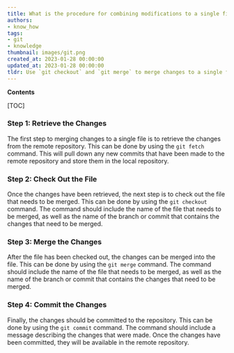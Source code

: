 ```yaml
---
title: What is the procedure for combining modifications to a single file rather than combining commits?
authors:
- know_how
tags:
- git
- knowledge
thumbnail: images/git.png
created_at: 2023-01-28 00:00:00
updated_at: 2023-01-28 00:00:00
tldr: Use `git checkout` and `git merge` to merge changes to a single file.
---
```


**Contents**

[TOC]

### Step 1: Retrieve the Changes

The first step to merging changes to a single file is to retrieve the changes from the remote repository. This can be done by using the `git fetch` command. This will pull down any new commits that have been made to the remote repository and store them in the local repository.

### Step 2: Check Out the File

Once the changes have been retrieved, the next step is to check out the file that needs to be merged. This can be done by using the `git checkout` command. The command should include the name of the file that needs to be merged, as well as the name of the branch or commit that contains the changes that need to be merged.

### Step 3: Merge the Changes

After the file has been checked out, the changes can be merged into the file. This can be done by using the `git merge` command. The command should include the name of the file that needs to be merged, as well as the name of the branch or commit that contains the changes that need to be merged.

### Step 4: Commit the Changes

Finally, the changes should be committed to the repository. This can be done by using the `git commit` command. The command should include a message describing the changes that were made. Once the changes have been committed, they will be available in the remote repository.
